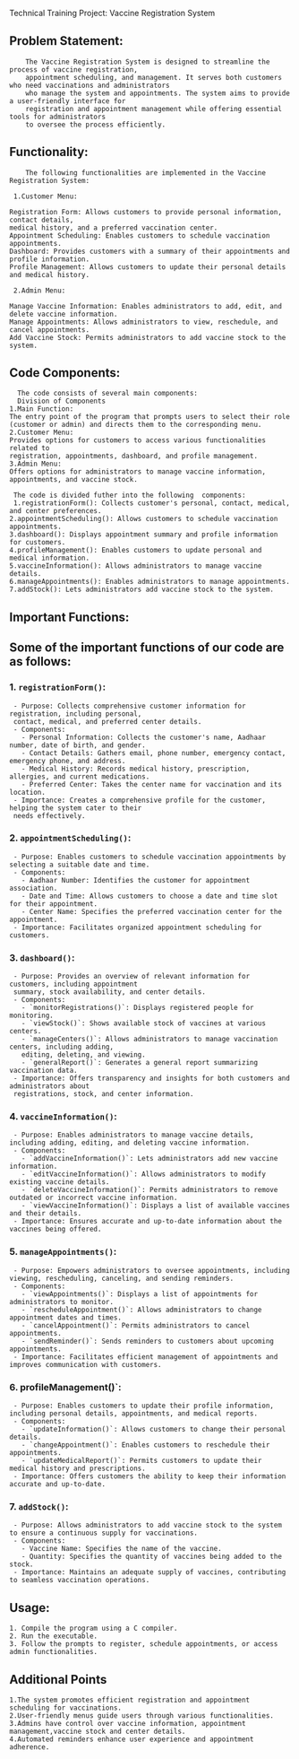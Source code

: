  Technical Training Project: Vaccine Registration System

## Problem Statement:
        The Vaccine Registration System is designed to streamline the process of vaccine registration,
        appointment scheduling, and management. It serves both customers who need vaccinations and administrators
        who manage the system and appointments. The system aims to provide a user-friendly interface for
        registration and appointment management while offering essential tools for administrators
        to oversee the process efficiently.
 
## Functionality:
        The following functionalities are implemented in the Vaccine Registration System:

     1.Customer Menu:
    
    Registration Form: Allows customers to provide personal information, contact details,
    medical history, and a preferred vaccination center.
    Appointment Scheduling: Enables customers to schedule vaccination appointments.
    Dashboard: Provides customers with a summary of their appointments and profile information.
    Profile Management: Allows customers to update their personal details and medical history.
    
     2.Admin Menu:
    
    Manage Vaccine Information: Enables administrators to add, edit, and delete vaccine information.
    Manage Appointments: Allows administrators to view, reschedule, and cancel appointments.
    Add Vaccine Stock: Permits administrators to add vaccine stock to the system.


## Code Components:
      The code consists of several main components:
      Division of Components 
    1.Main Function: 
    The entry point of the program that prompts users to select their role
    (customer or admin) and directs them to the corresponding menu.
    2.Customer Menu: 
    Provides options for customers to access various functionalities related to 
    registration, appointments, dashboard, and profile management.
    3.Admin Menu: 
    Offers options for administrators to manage vaccine information, appointments, and vaccine stock.
    
     The code is divided futher into the following  components:
     1.registrationForm(): Collects customer's personal, contact, medical, and center preferences.
    2.appointmentScheduling(): Allows customers to schedule vaccination appointments.
    3.dashboard(): Displays appointment summary and profile information for customers.
    4.profileManagement(): Enables customers to update personal and medical information.
    5.vaccineInformation(): Allows administrators to manage vaccine details.
    6.manageAppointments(): Enables administrators to manage appointments.
    7.addStock(): Lets administrators add vaccine stock to the system.

## Important Functions:

## Some of the important functions of our code are as follows:

### 1. `registrationForm()`:
     - Purpose: Collects comprehensive customer information for registration, including personal,
     contact, medical, and preferred center details.
     - Components:
       - Personal Information: Collects the customer's name, Aadhaar number, date of birth, and gender.
       - Contact Details: Gathers email, phone number, emergency contact, emergency phone, and address.
       - Medical History: Records medical history, prescription, allergies, and current medications.
       - Preferred Center: Takes the center name for vaccination and its location.
     - Importance: Creates a comprehensive profile for the customer, helping the system cater to their
     needs effectively.

### 2. `appointmentScheduling()`:
     - Purpose: Enables customers to schedule vaccination appointments by selecting a suitable date and time.
     - Components:
       - Aadhaar Number: Identifies the customer for appointment association.
       - Date and Time: Allows customers to choose a date and time slot for their appointment.
       - Center Name: Specifies the preferred vaccination center for the appointment.
     - Importance: Facilitates organized appointment scheduling for customers.

### 3. `dashboard()`:
     - Purpose: Provides an overview of relevant information for customers, including appointment 
     summary, stock availability, and center details.
     - Components:
       - `monitorRegistrations()`: Displays registered people for monitoring.
       - `viewStock()`: Shows available stock of vaccines at various centers.
       - `manageCenters()`: Allows administrators to manage vaccination centers, including adding,
       editing, deleting, and viewing.
       - `generalReport()`: Generates a general report summarizing vaccination data.
     - Importance: Offers transparency and insights for both customers and administrators about
     registrations, stock, and center information.

### 4. `vaccineInformation()`:
     - Purpose: Enables administrators to manage vaccine details, including adding, editing, and deleting vaccine information.
     - Components:
       - `addVaccineInformation()`: Lets administrators add new vaccine information.
       - `editVaccineInformation()`: Allows administrators to modify existing vaccine details.
       - `deleteVaccineInformation()`: Permits administrators to remove outdated or incorrect vaccine information.
       - `viewVaccineInformation()`: Displays a list of available vaccines and their details.
     - Importance: Ensures accurate and up-to-date information about the vaccines being offered.

### 5. `manageAppointments()`:
     - Purpose: Empowers administrators to oversee appointments, including viewing, rescheduling, canceling, and sending reminders.
     - Components:
       - `viewAppointments()`: Displays a list of appointments for administrators to monitor.
       - `rescheduleAppointment()`: Allows administrators to change appointment dates and times.
       - `cancelAppointment()`: Permits administrators to cancel appointments.
       - `sendReminder()`: Sends reminders to customers about upcoming appointments.
     - Importance: Facilitates efficient management of appointments and improves communication with customers.

### 6.  profileManagement()`:
     - Purpose: Enables customers to update their profile information, including personal details, appointments, and medical reports.
     - Components:
       - `updateInformation()`: Allows customers to change their personal details.
       - `changeAppointment()`: Enables customers to reschedule their appointments.
       - `updateMedicalReport()`: Permits customers to update their medical history and prescriptions.
     - Importance: Offers customers the ability to keep their information accurate and up-to-date.

### 7. `addStock()`:
     - Purpose: Allows administrators to add vaccine stock to the system to ensure a continuous supply for vaccinations.
     - Components:
       - Vaccine Name: Specifies the name of the vaccine.
       - Quantity: Specifies the quantity of vaccines being added to the stock.
     - Importance: Maintains an adequate supply of vaccines, contributing to seamless vaccination operations.

## Usage:
    1. Compile the program using a C compiler.
    2. Run the executable.
    3. Follow the prompts to register, schedule appointments, or access admin functionalities.

## Additional Points
    1.The system promotes efficient registration and appointment scheduling for vaccinations.
    2.User-friendly menus guide users through various functionalities.
    3.Admins have control over vaccine information, appointment management,vaccine stock and center details.
    4.Automated reminders enhance user experience and appointment adherence.





